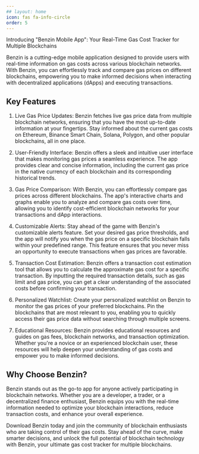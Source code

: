 ```yaml
---
## layout: home
icon: fas fa-info-circle
order: 5
---
```


Introducing "Benzin Mobile App": Your Real-Time Gas Cost Tracker for Multiple Blockchains

Benzin is a cutting-edge mobile application designed to provide users with real-time information on gas costs across various blockchain networks. With Benzin, you can effortlessly track and compare gas prices on different blockchains, empowering you to make informed decisions when interacting with decentralized applications (dApps) and executing transactions.

## Key Features

1. Live Gas Price Updates: Benzin fetches live gas price data from multiple blockchain networks, ensuring that you have the most up-to-date information at your fingertips. Stay informed about the current gas costs on Ethereum, Binance Smart Chain, Solana, Polygon, and other popular blockchains, all in one place.

2. User-Friendly Interface: Benzin offers a sleek and intuitive user interface that makes monitoring gas prices a seamless experience. The app provides clear and concise information, including the current gas price in the native currency of each blockchain and its corresponding historical trends.

3. Gas Price Comparison: With Benzin, you can effortlessly compare gas prices across different blockchains. The app's interactive charts and graphs enable you to analyze and compare gas costs over time, allowing you to identify cost-efficient blockchain networks for your transactions and dApp interactions.

4. Customizable Alerts: Stay ahead of the game with Benzin's customizable alerts feature. Set your desired gas price thresholds, and the app will notify you when the gas price on a specific blockchain falls within your predefined range. This feature ensures that you never miss an opportunity to execute transactions when gas prices are favorable.

5. Transaction Cost Estimation: Benzin offers a transaction cost estimation tool that allows you to calculate the approximate gas cost for a specific transaction. By inputting the required transaction details, such as gas limit and gas price, you can get a clear understanding of the associated costs before confirming your transaction.

6. Personalized Watchlist: Create your personalized watchlist on Benzin to monitor the gas prices of your preferred blockchains. Pin the blockchains that are most relevant to you, enabling you to quickly access their gas price data without searching through multiple screens.

7. Educational Resources: Benzin provides educational resources and guides on gas fees, blockchain networks, and transaction optimization. Whether you're a novice or an experienced blockchain user, these resources will help deepen your understanding of gas costs and empower you to make informed decisions.

## Why Choose Benzin?

Benzin stands out as the go-to app for anyone actively participating in blockchain networks. Whether you are a developer, a trader, or a decentralized finance enthusiast, Benzin equips you with the real-time information needed to optimize your blockchain interactions, reduce transaction costs, and enhance your overall experience.

Download Benzin today and join the community of blockchain enthusiasts who are taking control of their gas costs. Stay ahead of the curve, make smarter decisions, and unlock the full potential of blockchain technology with Benzin, your ultimate gas cost tracker for multiple blockchains.
